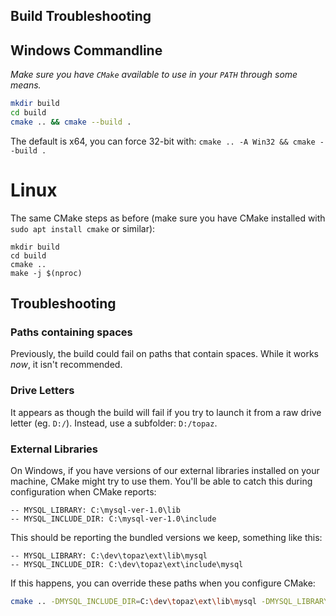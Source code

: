 ## Build Troubleshooting

## Windows Commandline

_Make sure you have `CMake` available to use in your `PATH` through some means._

```sh
mkdir build
cd build
cmake .. && cmake --build .
```

The default is x64, you can force 32-bit with: `cmake .. -A Win32 && cmake --build .`

# Linux

The same CMake steps as before (make sure you have CMake installed with `sudo apt install cmake` or similar):
```
mkdir build
cd build
cmake ..
make -j $(nproc)
```

## Troubleshooting

### Paths containing spaces

Previously, the build could fail on paths that contain spaces. While it works _now_, it isn't recommended.

### Drive Letters

It appears as though the build will fail if you try to launch it from a raw drive letter (eg. `D:/`). Instead, use a subfolder: `D:/topaz`.

### External Libraries

On Windows, if you have versions of our external libraries installed on your machine, CMake might try to use them. You'll be able to catch this during configuration when CMake reports:

```
-- MYSQL_LIBRARY: C:\mysql-ver-1.0\lib
-- MYSQL_INCLUDE_DIR: C:\mysql-ver-1.0\include
```

This should be reporting the bundled versions we keep, something like this:

```
-- MYSQL_LIBRARY: C:\dev\topaz\ext\lib\mysql
-- MYSQL_INCLUDE_DIR: C:\dev\topaz\ext\include\mysql
```

If this happens, you can override these paths when you configure CMake:

```sh
cmake .. -DMYSQL_INCLUDE_DIR=C:\dev\topaz\ext\lib\mysql -DMYSQL_LIBRARY=C:\dev\topaz\ext\lib\libmariadb.lib
```
